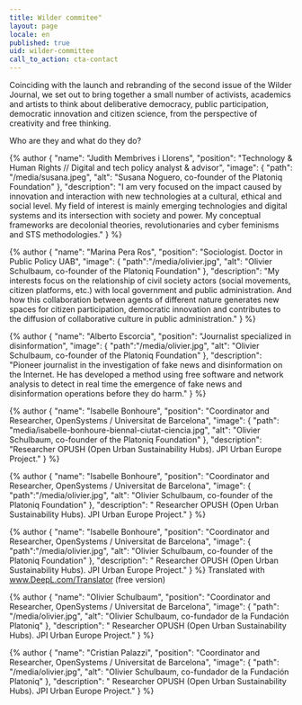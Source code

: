 ```yaml
---
title: Wilder commitee"
layout: page
locale: en
published: true
uid: wilder-committee
call_to_action: cta-contact
---
```

Coinciding with the launch and rebranding of the second issue of the Wilder Journal, we set out to bring together a small number of activists, academics and artists to think about deliberative democracy, public participation, democratic innovation and citizen science, from the perspective of creativity and free thinking.

Who are they and what do they do?

{% author { "name": "Judith Membrives i Llorens", "position": "Technology & Human Rights // Digital and tech policy analyst & advisor", "image": { "path": "/media/susana.jpeg", "alt": "Susana Noguero, co-founder of the Platoniq Foundation" }, "description": "I am very focused on the impact caused by innovation and interaction with new technologies at a cultural, ethical and social level. My field of interest is mainly emerging technologies and digital systems and its intersection with society and power. My conceptual frameworks are decolonial theories, revolutionaries and cyber feminisms and STS methodologies." } %}

{% author { "name": "Marina Pera Ros", "position": "Sociologist. Doctor in Public Policy UAB", "image": { "path":"/media/olivier.jpg", "alt": "Olivier Schulbaum, co-founder of the Platoniq Foundation" }, "description": "My interests focus on the relationship of civil society actors (social movements, citizen platforms, etc.) with local government and public administration. And how this collaboration between agents of different nature generates new spaces for citizen participation, democratic innovation and contributes to the diffusion of collaborative culture in public administration." } %}

{% author { "name": "Alberto Escorcia", "position": "Journalist specialized in disinformation", "image": { "path":"/media/olivier.jpg", "alt": "Olivier Schulbaum, co-founder of the Platoniq Foundation" }, "description": "Pioneer journalist in the investigation of fake news and disinformation on the Internet. He has developed a method using free software and network analysis to detect in real time the emergence of fake news and disinformation operations before they do harm." } %}

{% author { "name": "Isabelle Bonhoure", "position": "Coordinator and Researcher, OpenSystems / Universitat de Barcelona", "image": { "path": "media/isabelle-bonhoure-biennal-ciutat-ciencia.jpg", "alt": "Olivier Schulbaum, co-founder of the Platoniq Foundation" }, "description": "Researcher OPUSH (Open Urban Sustainability Hubs). JPI Urban Europe Project." } %}

{% author { "name": "Isabelle Bonhoure", "position": "Coordinator and Researcher, OpenSystems / Universitat de Barcelona", "image": { "path":"/media/olivier.jpg", "alt": "Olivier Schulbaum, co-founder of the Platoniq Foundation" }, "description": " Researcher OPUSH (Open Urban Sustainability Hubs). JPI Urban Europe Project." } %}

{% author { "name": "Isabelle Bonhoure", "position": "Coordinator and Researcher, OpenSystems / Universitat de Barcelona", "image": { "path":"/media/olivier.jpg", "alt": "Olivier Schulbaum, co-founder of the Platoniq Foundation" }, "description": " Researcher OPUSH (Open Urban Sustainability Hubs). JPI Urban Europe Project." } %} Translated with www.DeepL.com/Translator (free version)



{% author { "name": "Olivier Schulbaum", "position": "Coordinator and Researcher, OpenSystems / Universitat de Barcelona", "image": { "path": "/media/olivier.jpg", "alt": "Olivier Schulbaum, co-fundador de la Fundación Platoniq" }, "description": " Researcher OPUSH (Open Urban Sustainability Hubs). JPI Urban Europe Project." } %}

{% author { "name": "Cristian Palazzi", "position": "Coordinator and Researcher, OpenSystems / Universitat de Barcelona", "image": { "path": "/media/olivier.jpg", "alt": "Olivier Schulbaum, co-fundador de la Fundación Platoniq" }, "description": " Researcher OPUSH (Open Urban Sustainability Hubs). JPI Urban Europe Project." } %}
